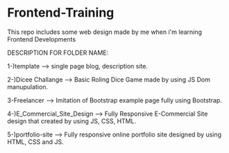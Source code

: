 # Frontend-Training
This repo includes some web design made by me when i'm learning Frontend Developments

DESCRIPTION FOR FOLDER NAME:

1-)template --> single page blog, description site.

2-)Dicee Challange --> Basic Roling Dice Game made by using JS Dom manupulation.

3-Freelancer --> Imitation of Bootstrap example page fully using Bootstrap.

4-)E_Commercial_Site_Design --> Fully Responsive E-Commercial Site design that created by using JS, CSS, HTML.

5-)portfolio-site --> Fully responsive online portfolio site designed by using HTML, CSS and JS.
